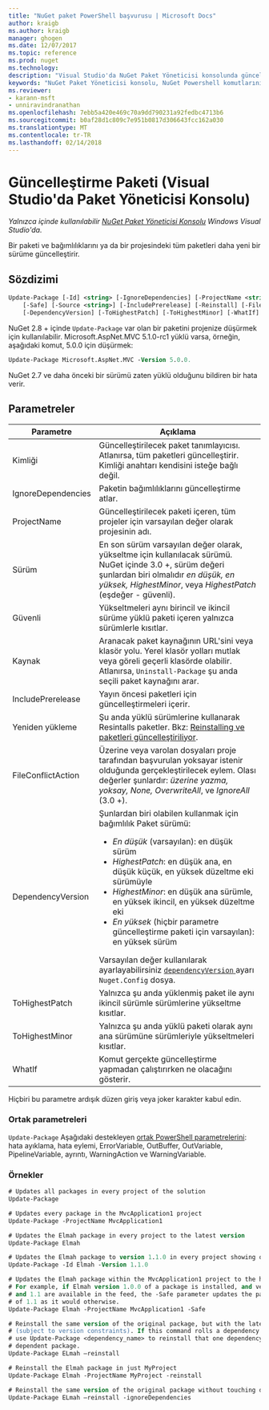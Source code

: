 ```yaml
---
title: "NuGet paket PowerShell başvurusu | Microsoft Docs"
author: kraigb
ms.author: kraigb
manager: ghogen
ms.date: 12/07/2017
ms.topic: reference
ms.prod: nuget
ms.technology: 
description: "Visual Studio'da NuGet Paket Yöneticisi konsolunda güncelleştirme paketini PowerShell komut başvurusu."
keywords: "NuGet Paket Yöneticisi konsolu, NuGet Powershell komutlarını NuGet Powershell başvurusu, güncelleştirme paketi"
ms.reviewer:
- karann-msft
- unniravindranathan
ms.openlocfilehash: 7ebb5a420e469c70a9dd790231a92fedbc4713b6
ms.sourcegitcommit: b0af28d1c809c7e951b0817d306643fcc162a030
ms.translationtype: MT
ms.contentlocale: tr-TR
ms.lasthandoff: 02/14/2018
---
```

# <a name="update-package-package-manager-console-in-visual-studio"></a>Güncelleştirme Paketi (Visual Studio'da Paket Yöneticisi Konsolu)

*Yalnızca içinde kullanılabilir [NuGet Paket Yöneticisi Konsolu](package-manager-console.md) Windows Visual Studio'da.*

Bir paketi ve bağımlılıklarını ya da bir projesindeki tüm paketleri daha yeni bir sürüme güncelleştirir.

## <a name="syntax"></a>Sözdizimi

```ps
Update-Package [-Id] <string> [-IgnoreDependencies] [-ProjectName <string>] [-Version <string>]
    [-Safe] [-Source <string>] [-IncludePrerelease] [-Reinstall] [-FileConflictAction]
    [-DependencyVersion] [-ToHighestPatch] [-ToHighestMinor] [-WhatIf] [<CommonParameters>]
```

NuGet 2.8 + içinde `Update-Package` var olan bir paketini projenize düşürmek için kullanılabilir. Microsoft.AspNet.MVC 5.1.0-rc1 yüklü varsa, örneğin, aşağıdaki komut, 5.0.0 için düşürmek:

```ps
Update-Package Microsoft.AspNet.MVC -Version 5.0.0.
```

NuGet 2.7 ve daha önceki bir sürümü zaten yüklü olduğunu bildiren bir hata verir.

## <a name="parameters"></a>Parametreler

|  Parametre | Açıklama |
| --- | --- |
| Kimliği | Güncelleştirilecek paket tanımlayıcısı. Atlanırsa, tüm paketleri güncelleştirir. Kimliği anahtarı kendisini isteğe bağlı değil. |
| IgnoreDependencies | Paketin bağımlılıklarını güncelleştirme atlar. |
| ProjectName | Güncelleştirilecek paketi içeren, tüm projeler için varsayılan değer olarak projesinin adı. |
| Sürüm | En son sürüm varsayılan değer olarak, yükseltme için kullanılacak sürümü. NuGet içinde 3.0 +, sürüm değeri şunlardan biri olmalıdır *en düşük, en yüksek, HighestMinor*, veya *HighestPatch* (eşdeğer - güvenli). |
| Güvenli | Yükseltmeleri aynı birincil ve ikincil sürüme yüklü paketi içeren yalnızca sürümlerle kısıtlar. |
| Kaynak | Aranacak paket kaynağının URL'sini veya klasör yolu. Yerel klasör yolları mutlak veya göreli geçerli klasörde olabilir. Atlanırsa, `Uninstall-Package` şu anda seçili paket kaynağını arar. |
| IncludePrerelease | Yayın öncesi paketleri için güncelleştirmeleri içerir. |
| Yeniden yükleme | Şu anda yüklü sürümlerine kullanarak Resintalls paketler. Bkz: [Reinstalling ve paketleri güncelleştiriliyor](../consume-packages/reinstalling-and-updating-packages.md). |
| FileConflictAction | Üzerine veya varolan dosyaları proje tarafından başvurulan yoksayar istenir olduğunda gerçekleştirilecek eylem. Olası değerler şunlardır: *üzerine yazma, yoksay, None, OverwriteAll*, ve *IgnoreAll* (3.0 +). |
| DependencyVersion | Şunlardan biri olabilen kullanmak için bağımlılık Paket sürümü:<br/><ul><li>*En düşük* (varsayılan): en düşük sürüm</li><li>*HighestPatch*: en düşük ana, en düşük küçük, en yüksek düzeltme eki sürümüyle</li><li>*HighestMinor*: en düşük ana sürümle, en yüksek ikincil, en yüksek düzeltme eki</li><li>*En yüksek* (hiçbir parametre güncelleştirme paketi için varsayılan): en yüksek sürüm</li></ul>Varsayılan değer kullanılarak ayarlayabilirsiniz [ `dependencyVersion` ](../reference/nuget-config-file.md#config-section) ayarı `Nuget.Config` dosya. |
| ToHighestPatch | Yalnızca şu anda yüklenmiş paket ile aynı ikincil sürümle sürümlerine yükseltme kısıtlar. |
| ToHighestMinor | Yalnızca şu anda yüklü paketi olarak aynı ana sürümüne sürümleriyle yükseltmeleri kısıtlar. |
| WhatIf | Komut gerçekte güncelleştirme yapmadan çalıştırırken ne olacağını gösterir. |

Hiçbiri bu parametre ardışık düzen giriş veya joker karakter kabul edin.

### <a name="common-parameters"></a>Ortak parametreleri

`Update-Package` Aşağıdaki destekleyen [ortak PowerShell parametrelerini](http://go.microsoft.com/fwlink/?LinkID=113216): hata ayıklama, hata eylemi, ErrorVariable, OutBuffer, OutVariable, PipelineVariable, ayrıntı, WarningAction ve WarningVariable.

### <a name="examples"></a>Örnekler

```ps
# Updates all packages in every project of the solution
Update-Package

# Updates every package in the MvcApplication1 project
Update-Package -ProjectName MvcApplication1

# Updates the Elmah package in every project to the latest version
Update-Package Elmah

# Updates the Elmah package to version 1.1.0 in every project showing optional -Id usage
Update-Package -Id Elmah -Version 1.1.0

# Updates the Elmah package within the MvcApplication1 project to the highest "safe" version.
# For example, if Elmah version 1.0.0 of a package is installed, and versions 1.0.1, 1.0.2,
# and 1.1 are available in the feed, the -Safe parameter updates the package to 1.0.2 instead
# of 1.1 as it would otherwise.
Update-Package Elmah -ProjectName MvcApplication1 -Safe

# Reinstall the same version of the original package, but with the latest version of dependencies
# (subject to version constraints). If this command rolls a dependency back to an earlier version,
# use Update-Package <dependency_name> to reinstall that one dependency without affecting the
# dependent package.
Update-Package ELmah –reinstall 

# Reinstall the Elmah package in just MyProject
Update-Package Elmah -ProjectName MyProject -reinstall

# Reinstall the same version of the original package without touching dependencies.
Update-Package ELmah –reinstall -ignoreDependencies
```